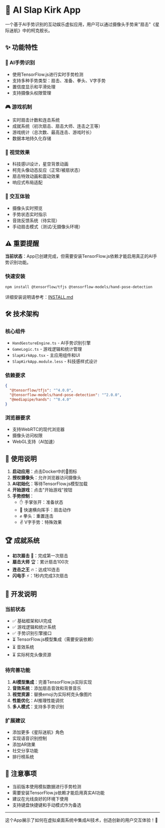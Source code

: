 # 🖖 AI Slap Kirk App

一个基于AI手势识别的互动娱乐虚拟应用，用户可以通过摄像头手势来"扇击"《星际迷航》中的柯克舰长。

## ✨ 功能特性

### 🤖 AI手势识别
- 使用TensorFlow.js进行实时手势检测
- 支持多种手势类型：扇击、准备、拳头、V字手势
- 置信度显示和平滑处理
- 支持摄像头权限管理

### 🎮 游戏机制
- 实时扇击计数和连击系统
- 成就系统（初次扇击、扇击大师、连击之王等）
- 游戏统计（总次数、最高连击、游戏时长）
- 数据本地持久化存储

### 🎨 视觉效果
- 科技感UI设计，星空背景动画
- 柯克头像动态反应（正常/被扇状态）
- 扇击特效动画和震动效果
- 响应式布局适配

### 🎯 交互体验
- 摄像头实时预览
- 手势状态实时指示
- 音效反馈系统（待实现）
- 手动扇击模式（测试/无摄像头环境）

## ⚠️ 重要提醒

**当前状态**：App已创建完成，但需要安装TensorFlow.js依赖才能启用真正的AI手势识别功能。

### 快速安装
```bash
npm install @tensorflow/tfjs @tensorflow-models/hand-pose-detection
```

详细安装说明请参考：[INSTALL.md](./INSTALL.md)

## 🛠️ 技术架构

### 核心组件
- `HandGestureEngine.ts` - AI手势识别引擎
- `GameLogic.ts` - 游戏逻辑和统计管理
- `SlapKirkApp.tsx` - 主应用组件和UI
- `SlapKirkApp.module.less` - 科技感样式设计

### 依赖要求
```json
{
  "@tensorflow/tfjs": "^4.0.0",
  "@tensorflow-models/hand-pose-detection": "^2.0.0",
  "@mediapipe/hands": "^0.4.0"
}
```

### 浏览器要求
- 支持WebRTC的现代浏览器
- 摄像头访问权限
- WebGL支持（AI加速）

## 🚀 使用说明

1. **启动应用**：点击Docker中的🖖图标
2. **授权摄像头**：允许浏览器访问摄像头
3. **AI初始化**：等待TensorFlow.js模型加载
4. **开始游戏**：点击"开始游戏"按钮
5. **手势控制**：
   - ✋ 手掌张开：准备状态
   - 👋 快速横向挥手：扇击动作
   - ✊ 拳头：重置连击
   - ✌️ V字手势：特殊效果

## 🏆 成就系统

- **初次扇击** 👋：完成第一次扇击
- **扇击大师** 🏆：累计扇击100次
- **连击之王** 🔥：达成10连击
- **闪电手** ⚡：1秒内完成3次扇击

## 🔧 开发说明

### 当前状态
- ✅ 基础框架和UI完成
- ✅ 游戏逻辑和统计系统
- ✅ 手势识别引擎接口
- ⏳ TensorFlow.js模型集成（需要安装依赖）
- ⏳ 音效系统
- ⏳ 实际柯克头像资源

### 待完善功能
1. **AI模型集成**：完善TensorFlow.js实际实现
2. **音效系统**：添加扇击音效和背景音乐
3. **视觉资源**：替换emoji为实际柯克头像图片
4. **性能优化**：AI推理性能调优
5. **多人模式**：支持多手势识别

### 扩展建议
- 添加更多《星际迷航》角色
- 实现语音识别控制
- 添加AR效果
- 社交分享功能
- 排行榜系统

## 📝 注意事项

- 当前版本使用模拟数据进行手势检测
- 需要安装TensorFlow.js依赖才能启用真实AI功能
- 建议在光线良好的环境下使用
- 支持键盘快捷键和手动模式作为备选

---

这个App展示了如何在虚拟桌面系统中集成AI技术，创造创新的用户交互体验！🖖
